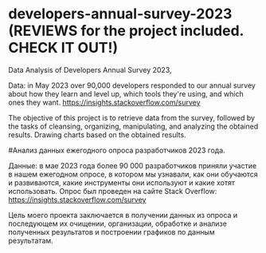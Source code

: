 # developers-annual-survey-2023  (REVIEWS for the project included. CHECK IT OUT!)
Data Analysis of Developers Annual Survey 2023,

Data: in May 2023 over 90,000 developers responded to our annual survey about how they learn and level up, which tools they're using, and which ones they want.
https://insights.stackoverflow.com/survey

The objective of this project is to retrieve data from the survey, followed by the tasks of cleansing, organizing, manipulating, and analyzing the obtained results. Drawing charts based on the obtained results.

#Анализ данных ежегодного опроса разработчиков 2023 года.

Данные: в мае 2023 года более 90 000 разработчиков приняли участие в нашем ежегодном опросе, в котором мы узнавали, как они обучаются и развиваются, какие инструменты они используют и какие хотят использовать. Опрос был проведен на сайте Stack Overflow: https://insights.stackoverflow.com/survey

Цель моего проекта заключается в получении данных из опроса и последующем их очищении, организации, обработке и анализе полученных результатов и построении графиков по данным результатам.
